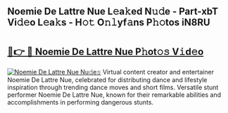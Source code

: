 ## Noemie De Lattre Nue L𝚎a𝚔ed N𝚞𝚍e - Part-xbT Vi𝚍𝚎o L𝚎a𝚔s - H𝚘𝚝 O𝚗𝚕yf𝚊ns P𝚑𝚘tos iN8RU

# <h2><a href="http://kf5w9v.oniu.top/?m=Noemie+De+Lattre+Nue">🔗👉 🔴 Noemie De Lattre Nue P𝚑ot𝚘𝚜 V𝚒d𝚎o</a></h2>

[![Noemie De Lattre Nue Nu𝚍e𝚜](https://i.imgur.com/0qMVB7G.gif)](http://kf5w9v.oniu.top/?m=Noemie+De+Lattre+Nue)
Virtual content creator and entertainer Noemie De Lattre Nue, celebrated for distributing dance and lifestyle inspiration through trending dance moves and short films. Versatile stunt performer Noemie De Lattre Nue, known for their remarkable abilities and accomplishments in performing dangerous stunts.  
